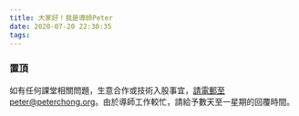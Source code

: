 ```yaml
---
title: 大家好！我是導師Peter
date: 2020-07-20 22:30:35
tags:
---
```

### 置頂
如有任何課堂相關問題，生意合作或技術入股事宜，請電郵至peter@peterchong.org。由於導師工作較忙，請給予數天至一星期的回覆時間。
